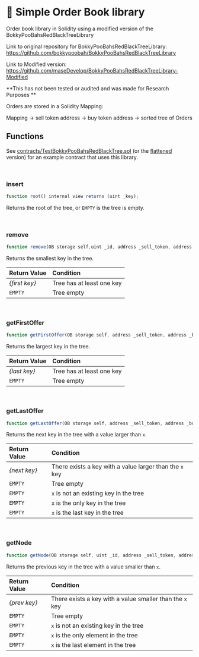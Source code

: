 # 📲 Simple Order Book library
Order book library in Solidity using a modified version of the BokkyPooBahsRedBlackTreeLibrary

Link to original repository for BokkyPooBahsRedBlackTreeLibrary: https://github.com/bokkypoobah/BokkyPooBahsRedBlackTreeLibrary

Link to Modified version: https://github.com/maseDevelop/BokkyPooBahsRedBlackTreeLibrary-Modified

**This has not been tested or audited and was made for Research Purposes **

Orders are stored in a Solidity Mapping:

Mapping -> sell token address -> buy token address -> sorted tree of Orders

## Functions

See [contracts/TestBokkyPooBahsRedBlackTree.sol](contracts/TestBokkyPooBahsRedBlackTree.sol) (or the [flattened](flattened/TestBokkyPooBahsRedBlackTree_flattened.sol) version) for an example contract that uses this library.

<br />

### insert
```javascript
function root() internal view returns (uint _key);
```

Returns the root of the tree, or `EMPTY` is the tree is empty.

<br />

### remove

```javascript
function remove(OB storage self,uint _id, address _sell_token, address _buy_token) public;
```

Returns the smallest key in the tree.

Return Value  | Condition
:------------ |:--------
_{first key}_ | Tree has at least one key
`EMPTY`       | Tree empty

<br />

### getFirstOffer

```javascript
function getFirstOffer(OB storage self, address _sell_token, address _buy_token) public view returns(uint)
```

Returns the largest key in the tree.

Return Value | Condition
:----------- |:--------
_{last key}_ | Tree has at least one key
`EMPTY`      | Tree empty

<br />

### getLastOffer

```javascript
function getLastOffer(OB storage self, address _sell_token, address _buy_token) public view returns(uint);
```

Returns the next key in the tree with a value larger than `x`.

Return Value | Condition
:----------- |:--------
_{next key}_ | There exists a key with a value larger than the `x` key
`EMPTY`      | Tree empty
`EMPTY`      | `x` is not an existing key in the tree
`EMPTY`      | `x` is the only key in the tree
`EMPTY`      | `x` is the last key in the tree

<br />

### getNode

```javascript
function getNode(OB storage self, uint _id, address _sell_token, address _buy_token) public view returns (uint price)
```

Returns the previous key in the tree with a value smaller than `x`.

Return Value | Condition
:----------- |:--------
_{prev key}_ | There exists a key with a value smaller than the `x` key
`EMPTY`      | Tree empty
`EMPTY`      | `x` is not an existing key in the tree
`EMPTY`      | `x` is the only element in the tree
`EMPTY`      | `x` is the last element in the tree

<br />


